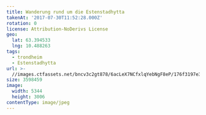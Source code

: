 ```yaml
---
title: Wanderung rund um die Estenstadhytta
takenAt: '2017-07-30T11:52:28.000Z'
rotation: 0
license: Attribution-NoDerivs License
geo:
  lat: 63.394533
  lng: 10.488263
tags:
  - trondheim
  - Estenstadhytta
url: >-
  //images.ctfassets.net/bncv3c2gt878/6acLeX7NCfxlqYebNgF8eP/176f3197e31f50b6811b06764d1e2c70/wanderung-rund-um-die-estenstadhytta_36224166866_o
size: 3598459
image:
  width: 5344
  height: 3006
contentType: image/jpeg
---
```


